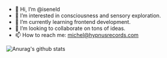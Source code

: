 - 👋 Hi, I’m @iseneld
- 👀 I’m interested in consciousness and sensory exploration.
- 🌱 I’m currently learning frontend development.
- 💞️ I’m looking to collaborate on tons of ideas.
- 📫 How to reach me: michel@hypnusrecords.com

<!---
iseneld/iseneld is a ✨ special ✨ repository because its `README.md` (this file) appears on your GitHub profile.
You can click the Preview link to take a look at your changes.
--->

![Anurag's github stats](https://github-readme-stats.vercel.app/api?username=iseneld)
